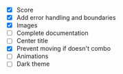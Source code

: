 - [x] Score
- [x] Add error handling and boundaries
- [x] Images
- [ ] Complete documentation
- [ ] Center title
- [X] Prevent moving if doesn't combo
- [ ] Animations
- [ ] Dark theme
